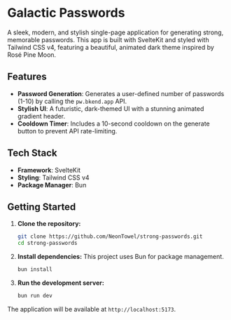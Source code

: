 # Galactic Passwords

A sleek, modern, and stylish single-page application for generating strong, memorable passwords. This app is built with SvelteKit and styled with Tailwind CSS v4, featuring a beautiful, animated dark theme inspired by Rosé Pine Moon.

## Features

- **Password Generation**: Generates a user-defined number of passwords (1-10) by calling the `pw.bkend.app` API.
- **Stylish UI**: A futuristic, dark-themed UI with a stunning animated gradient header.
- **Cooldown Timer**: Includes a 10-second cooldown on the generate button to prevent API rate-limiting.

## Tech Stack

- **Framework**: SvelteKit
- **Styling**: Tailwind CSS v4
- **Package Manager**: Bun

## Getting Started

1.  **Clone the repository:**

    ```bash
    git clone https://github.com/NeonTowel/strong-passwords.git
    cd strong-passwords
    ```

2.  **Install dependencies:**
    This project uses Bun for package management.

    ```bash
    bun install
    ```

3.  **Run the development server:**
    ```bash
    bun run dev
    ```

The application will be available at `http://localhost:5173`.
